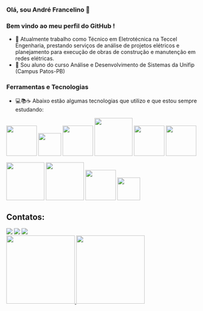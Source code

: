 ### Olá, sou André Francelino 👋
### Bem vindo ao meu perfil do GitHub ! 


- 🔭 Atualmente trabalho como Técnico em Eletrotécnica na Teccel Engenharia, prestando serviços de análise de projetos elétricos e planejamento para execução de obras de construção e manutenção em redes elétricas.
- 🌱 Sou aluno do curso Análise e Desenvolvimento de Sistemas da Unifip (Campus Patos-PB)

### Ferramentas e Tecnologias
- 💻📚☕ Abaixo estão algumas tecnologias que utilizo e que estou sempre estudando:

<img src="https://cdn.jsdelivr.net/gh/devicons/devicon/icons/git/git-original-wordmark.svg" width="80" height="80"/> <img src="https://cdn.jsdelivr.net/gh/devicons/devicon/icons/github/github-original.svg" width="60" height="60"/>
<img src="https://cdn.jsdelivr.net/gh/devicons/devicon/icons/python/python-original.svg" width="80" height="80"/>
<img src="https://cdn.jsdelivr.net/gh/devicons/devicon/icons/java/java-original.svg" width="100" height="100"/>
<img src="https://cdn.jsdelivr.net/gh/devicons/devicon/icons/spring/spring-original-wordmark.svg" width="80" height="80"/>
<img src="https://cdn.jsdelivr.net/gh/devicons/devicon/icons/postgresql/postgresql-original-wordmark.svg" width="80" height="80"/>

<img src="https://cdn.jsdelivr.net/gh/devicons/devicon/icons/androidstudio/androidstudio-original-wordmark.svg" width="100" height="100"/>
<img src="https://cdn.jsdelivr.net/gh/devicons/devicon/icons/kotlin/kotlin-original-wordmark.svg" width="100" height="100"/>
<img src="https://cdn.jsdelivr.net/gh/devicons/devicon/icons/mysql/mysql-original-wordmark.svg" width="80" height="80"/>
<img src="https://cdn.jsdelivr.net/gh/devicons/devicon/icons/arduino/arduino-original-wordmark.svg" width="60" height="60"/>

## Contatos:

<div>
<a href="https://www.linkedin.com/in/andré-francelino-gomes-b48890253/" target="_blank"><img src="https://img.shields.io/badge/-LinkedIn-%230077B5?style=for-the-badge&logo=linkedin&logoColor=white" target="_blank"></a>
<a href = "mailto:contato@andrefrancelinogomes.si@gmail.com"><img src="https://img.shields.io/badge/Gmail-D14836?style=for-the-badge&logo=gmail&logoColor=white" target="_blank"></a>
<a href="https://instagram.com/andre.francelino.7" target="_blank"><img src="https://img.shields.io/badge/-Instagram-%23E4405F?style=for-the-badge&logo=instagram&logoColor=white" target="_blank"></a> 
</div>


<div>
<a href="https://github.com/Andre-Francelino">
<img height="180em" src="https://github-readme-stats.vercel.app/api/top-langs/?username=Andre-Francelino&layout=compact&langs_count=7&theme=dracula"/>
<img height="180em" src="https://github-readme-stats.vercel.app/api?username=Andre-Francelino&show_icons=true&theme=dracula&include_all_commits=true&count_private=true"/>
</div>

